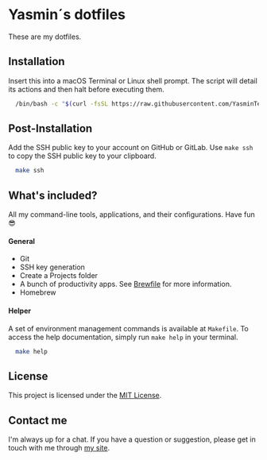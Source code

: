# Yasmin´s dotfiles

These are my dotfiles.

## Installation

Insert this into a macOS Terminal or Linux shell prompt. The script will detail its actions and then halt before executing them.

```bash
  /bin/bash -c "$(curl -fsSL https://raw.githubusercontent.com/YasminTeles/dotfiles/HEAD/install.sh)"
```

## Post-Installation

Add the SSH public key to your account on GitHub or GitLab. Use `make ssh` to copy the SSH public key to your clipboard.

```bash
  make ssh
```

## What's included?

All my command-line tools, applications, and their configurations. Have fun 😎

#### General

- Git
- SSH key generation
- Create a Projects folder
- A bunch of productivity apps. See [Brewfile](/brew/Brewfile) for more information.
- Homebrew

#### Helper

A set of environment management commands is available at `Makefile`. To access the help documentation, simply run `make help` in your terminal.

```bash
  make help
```

## License

This project is licensed under the [MIT License](LICENSE).

## Contact me

I'm always up for a chat. If you have a question or suggestion, please get in touch with me through [my site](https://yasminteles.com).
